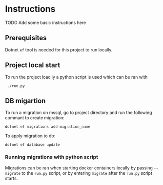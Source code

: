# Instructions

TODO Add some basic instructions here

## Prerequisites
Dotnet `ef` tool is needed for this project to run locally.

## Project local start
To run the project loaclly a python script is used which can be ran with
```
 ./run.py
```

## DB migartion

To run a migration on mssql, go to project directory and run the following commant to create migration:
```
dotnet ef migrations add migration_name
```

To apply migration to db:
```
dotnet ef database update
```

### Running migrations with python script
Migrations can be ran when starting docker containers locally by passing `--migrate` to the `run.py` script,
or by entering `migrate` after the `run.py` script starts.
